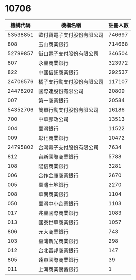 # 10706

| 機構代碼 | 機構名稱                   | 註冊人數 |
| -------- | -------------------------- | -------- |
| 53538851 | 歐付寶電子支付股份有限公司 | 746697   |
| 808      | 玉山商業銀行               | 714668   |
| 52799857 | 街口電子支付股份有限公司   | 346504   |
| 807      | 永豐商業銀行               | 323972   |
| 822      | 中國信託商業銀行           | 292537   |
| 24706576 | 橘子支行動支付股份有限公司 | 117107   |
| 24478209 | 國際連股份有限公司         | 20809    |
| 007      | 第一商業銀行               | 20584    |
| 54352706 | 簡單行動支付股份有限公司   | 16186    |
| 700      | 中華郵政公司               | 13513    |
| 004      | 臺灣銀行                   | 11522    |
| 009      | 彰化商業銀行               | 10472    |
| 24795802 | 台灣電子支付股份有限公司   | 7634     |
| 812      | 台新國際商業銀行           | 5788     |
| 108      | 陽信商業銀行               | 3281     |
| 006      | 合作金庫商業銀行           | 2670     |
| 005      | 臺灣土地銀行               | 2270     |
| 008      | 華南商業銀行               | 1104     |
| 050      | 臺灣中小企業銀行           | 1103     |
| 017      | 兆豐國際商業銀行           | 1083     |
| 013      | 國泰世華商業銀行           | 1057     |
| 806      | 元大商業銀行               | 743      |
| 103      | 臺灣新光商業銀行           | 298      |
| 012      | 台北富邦商業銀行           | 147      |
| 805      | 遠東國際商業銀行           | 39       |
| 011      | 上海商業儲蓄銀行           | 1        |